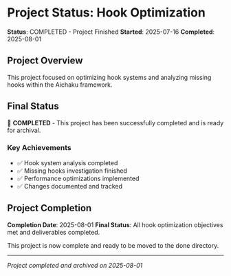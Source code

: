 # Project Status: Hook Optimization

**Status**: COMPLETED - Project Finished **Started**: 2025-07-16 **Completed**: 2025-08-01

## Project Overview

This project focused on optimizing hook systems and analyzing missing hooks within the Aichaku framework.

## Final Status

🍃 **COMPLETED** - This project has been successfully completed and is ready for archival.

### Key Achievements

- ✅ Hook system analysis completed
- ✅ Missing hooks investigation finished
- ✅ Performance optimizations implemented
- ✅ Changes documented and tracked

## Project Completion

**Completion Date**: 2025-08-01 **Final Status**: All hook optimization objectives met and deliverables completed.

This project is now complete and ready to be moved to the done directory.

---

_Project completed and archived on 2025-08-01_
